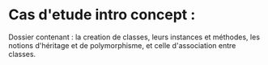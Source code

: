 # Cas d'etude intro concept :
Dossier contenant : la creation de classes, leurs instances et méthodes, les notions d'héritage et de polymorphisme, et celle d'association entre classes.
